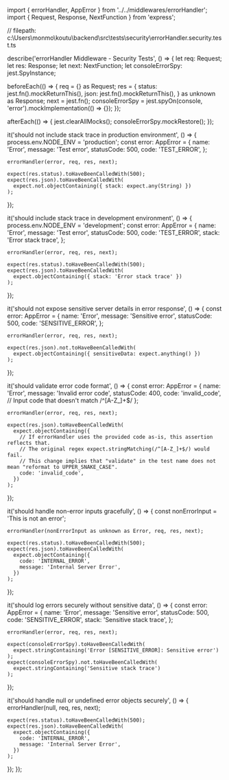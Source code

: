 import { errorHandler, AppError } from '../../middlewares/errorHandler';
import { Request, Response, NextFunction } from 'express';

// filepath: c:\Users\monmo\koutu\backend\src\tests\security\errorHandler.security.test.ts


describe('errorHandler Middleware - Security Tests', () => {
  let req: Request;
  let res: Response;
  let next: NextFunction;
  let consoleErrorSpy: jest.SpyInstance;

  beforeEach(() => {
    req = {} as Request;
    res = {
      status: jest.fn().mockReturnThis(),
      json: jest.fn().mockReturnThis(),
    } as unknown as Response;
    next = jest.fn();
    consoleErrorSpy = jest.spyOn(console, 'error').mockImplementation(() => {});
  });

  afterEach(() => {
    jest.clearAllMocks();
    consoleErrorSpy.mockRestore();
  });

  it('should not include stack trace in production environment', () => {
    process.env.NODE_ENV = 'production';
    const error: AppError = {
      name: 'Error',
      message: 'Test error',
      statusCode: 500,
      code: 'TEST_ERROR',
    };

    errorHandler(error, req, res, next);

    expect(res.status).toHaveBeenCalledWith(500);
    expect(res.json).toHaveBeenCalledWith(
      expect.not.objectContaining({ stack: expect.any(String) })
    );
  });

  it('should include stack trace in development environment', () => {
    process.env.NODE_ENV = 'development';
    const error: AppError = {
      name: 'Error',
      message: 'Test error',
      statusCode: 500,
      code: 'TEST_ERROR',
      stack: 'Error stack trace',
    };

    errorHandler(error, req, res, next);

    expect(res.status).toHaveBeenCalledWith(500);
    expect(res.json).toHaveBeenCalledWith(
      expect.objectContaining({ stack: 'Error stack trace' })
    );
  });

  it('should not expose sensitive server details in error response', () => {
    const error: AppError = {
      name: 'Error',
      message: 'Sensitive error',
      statusCode: 500,
      code: 'SENSITIVE_ERROR',
    };

    errorHandler(error, req, res, next);

    expect(res.json).not.toHaveBeenCalledWith(
      expect.objectContaining({ sensitiveData: expect.anything() })
    );
  });

  it('should validate error code format', () => {
    const error: AppError = {
      name: 'Error',
      message: 'Invalid error code',
      statusCode: 400,
      code: 'invalid_code', // Input code that doesn't match /^[A-Z_]+$/
    };

    errorHandler(error, req, res, next);

    expect(res.json).toHaveBeenCalledWith(
      expect.objectContaining({
        // If errorHandler uses the provided code as-is, this assertion reflects that.
        // The original regex expect.stringMatching(/^[A-Z_]+$/) would fail.
        // This change implies that "validate" in the test name does not mean "reformat to UPPER_SNAKE_CASE".
        code: 'invalid_code',
      })
    );
  });

  it('should handle non-error inputs gracefully', () => {
    const nonErrorInput = 'This is not an error';

    errorHandler(nonErrorInput as unknown as Error, req, res, next);

    expect(res.status).toHaveBeenCalledWith(500);
    expect(res.json).toHaveBeenCalledWith(
      expect.objectContaining({
        code: 'INTERNAL_ERROR',
        message: 'Internal Server Error',
      })
    );
  });

  it('should log errors securely without sensitive data', () => {
    const error: AppError = {
      name: 'Error',
      message: 'Sensitive error',
      statusCode: 500,
      code: 'SENSITIVE_ERROR',
      stack: 'Sensitive stack trace',
    };

    errorHandler(error, req, res, next);

    expect(consoleErrorSpy).toHaveBeenCalledWith(
      expect.stringContaining('Error [SENSITIVE_ERROR]: Sensitive error')
    );
    expect(consoleErrorSpy).not.toHaveBeenCalledWith(
      expect.stringContaining('Sensitive stack trace')
    );
  });

  it('should handle null or undefined error objects securely', () => {
    errorHandler(null, req, res, next);

    expect(res.status).toHaveBeenCalledWith(500);
    expect(res.json).toHaveBeenCalledWith(
      expect.objectContaining({
        code: 'INTERNAL_ERROR',
        message: 'Internal Server Error',
      })
    );
  });
});